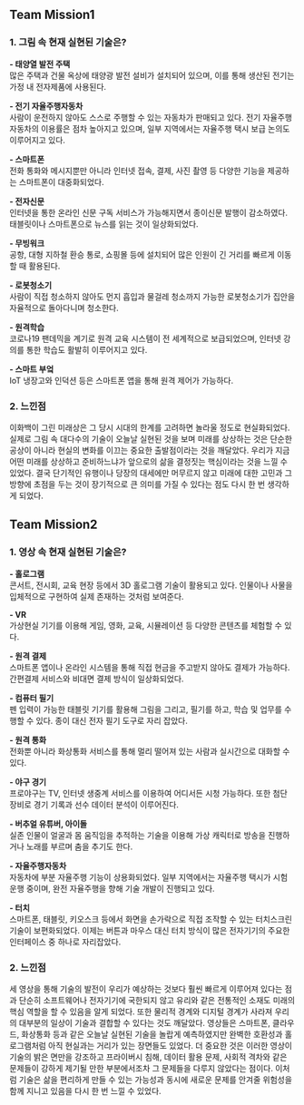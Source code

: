 ##  Team Mission1
### 1. 그림 속 현재 실현된 기술은?  
  
**- 태양열 발전 주택**  
많은 주택과 건물 옥상에 태양광 발전 설비가 설치되어 있으며, 이를 통해 생산된 전기는 가정 내 전자제품에 사용된다.  
  
**- 전기 자율주행자동차**  
사람이 운전하지 않아도 스스로 주행할 수 있는 자동차가 판매되고 있다. 전기 자율주행자동차의 이용률은 점차 높아지고 있으며, 일부 지역에서는 자율주행 택시 보급 논의도 이루어지고 있다.  
  
**- 스마트폰**  
전화 통화와 메시지뿐만 아니라 인터넷 접속, 결제, 사진 촬영 등 다양한 기능을 제공하는 스마트폰이 대중화되었다.  
  
**- 전자신문**  
인터넷을 통한 온라인 신문 구독 서비스가 가능해지면서 종이신문 발행이 감소하였다. 태블릿이나 스마트폰으로 뉴스를 읽는 것이 일상화되었다.  
  
**- 무빙워크**  
공항, 대형 지하철 환승 통로, 쇼핑몰 등에 설치되어 많은 인원이 긴 거리를 빠르게 이동할 때 활용된다.  
  
**- 로봇청소기**  
사람이 직접 청소하지 않아도 먼지 흡입과 물걸레 청소까지 가능한 로봇청소기가 집안을 자율적으로 돌아다니며 청소한다.  
  
**- 원격학습**  
코로나19 팬데믹을 계기로 원격 교육 시스템이 전 세계적으로 보급되었으며, 인터넷 강의를 통한 학습도 활발히 이루어지고 있다.  
  
**- 스마트 부엌**  
IoT 냉장고와 인덕션 등은 스마트폰 앱을 통해 원격 제어가 가능하다.  
  
### 2. 느낀점  
  
이화백이 그린 미래상은 그 당시 시대의 한계를 고려하면 놀라울 정도로 현실화되었다. 실제로 그림 속 대다수의 기술이 오늘날 실현된 것을 보며 미래를 상상하는 것은 단순한 공상이 아니라 현실의 변화를 이끄는 중요한 출발점이라는 것을 깨달았다. 우리가 지금 어떤 미래를 상상하고 준비하느냐가 앞으로의 삶을 결정짓는 핵심이라는 것을 느낄 수 있었다. 결국 단기적인 유행이나 당장의 대세에만 머무르지 않고 미래에 대한 고민과 그 방향에 초점을 두는 것이 장기적으로 큰 의미를 가질 수 있다는 점도 다시 한 번 생각하게 되었다.
  
##  Team Mission2  
### 1. 영상 속 현재 실현된 기술은?  
  
**- 홀로그램**  
콘서트, 전시회, 교육 현장 등에서 3D 홀로그램 기술이 활용되고 있다. 인물이나 사물을 입체적으로 구현하여 실제 존재하는 것처럼 보여준다.  
  
**- VR**  
가상현실 기기를 이용해 게임, 영화, 교육, 시뮬레이션 등 다양한 콘텐츠를 체험할 수 있다.  
  
**- 원격 결제**  
스마트폰 앱이나 온라인 시스템을 통해 직접 현금을 주고받지 않아도 결제가 가능하다. 간편결제 서비스와 비대면 결제 방식이 일상화되었다.  
  
**- 컴퓨터 필기**  
펜 입력이 가능한 태블릿 기기를 활용해 그림을 그리고, 필기를 하고, 학습 및 업무를 수행할 수 있다. 종이 대신 전자 필기 도구로 자리 잡았다.  
  
**- 원격 통화**  
전화뿐 아니라 화상통화 서비스를 통해 멀리 떨어져 있는 사람과 실시간으로 대화할 수 있다.  
  
**- 야구 경기**  
프로야구는 TV, 인터넷 생중계 서비스를 이용하여 어디서든 시청 가능하다. 또한 첨단 장비로 경기 기록과 선수 데이터 분석이 이루어진다.  
  
**- 버추얼 유튜버, 아이돌**  
실존 인물이 얼굴과 몸 움직임을 추적하는 기술을 이용해 가상 캐릭터로 방송을 진행하거나 노래를 부르며 춤을 추기도 한다.  
  
**- 자율주행자동차**  
자동차에 부분 자율주행 기능이 상용화되었다. 일부 지역에서는 자율주행 택시가 시험 운행 중이며, 완전 자율주행을 향해 기술 개발이 진행되고 있다.  
  
**- 터치**  
스마트폰, 태블릿, 키오스크 등에서 화면을 손가락으로 직접 조작할 수 있는 터치스크린 기술이 보편화되었다. 이제는 버튼과 마우스 대신 터치 방식이 많은 전자기기의 주요한 인터페이스 중 하나로 자리잡았다.  
  
### 2. 느낀점  
  
세 영상을 통해 기술의 발전이 우리가 예상하는 것보다 훨씬 빠르게 이루어져 있다는 점과 단순히 소프트웨어나 전자기기에 국한되지 않고 유리와 같은 전통적인 소재도 미래의 핵심 역할을 할 수 있음을 알게 되었다. 또한 물리적 경계와 디지털 경계가 사라져 우리의 대부분의 일상이 기술과 결합할 수 있다는 것도 깨달았다. 영상들은 스마트폰, 클라우드, 화상통화 등과 같은 오늘날 실현된 기술을 놀랍게 예측하였지만 완벽한 호환성과 홀로그램처럼 아직 현실과는 거리가 있는 장면들도 있었다. 더 중요한 것은 이러한 영상이 기술의 밝은 면만을 강조하고 프라이버시 침해, 데이터 활용 문제, 사회적 격차와 같은 문제들이 강하게 제기될 만한 부분에서조차 그 문제들을 다루지 않았다는 점이다. 이처럼 기술은 삶을 편리하게 만들 수 있는 가능성과 동시에 새로운 문제를 안겨줄 위험성을 함께 지니고 있음을 다시 한 번 느낄 수 있었다.
